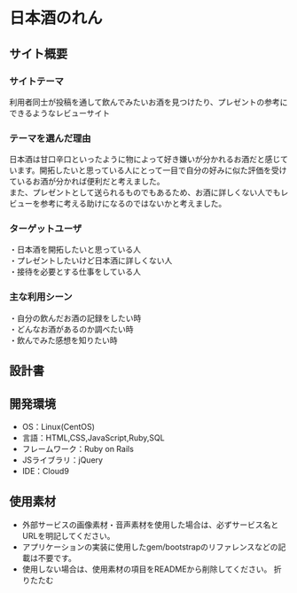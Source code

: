# 日本酒のれん

## サイト概要
### サイトテーマ
利用者同士が投稿を通して飲んでみたいお酒を見つけたり、プレゼントの参考にできるようなレビューサイト

### テーマを選んだ理由
日本酒は甘口辛口といったように物によって好き嫌いが分かれるお酒だと感じています。開拓したいと思っている人にとって一目で自分の好みに似た評価を受けているお酒が分かれば便利だと考えました。  
また、プレゼントとして送られるものでもあるため、お酒に詳しくない人でもレビューを参考に考える助けになるのではないかと考えました。


### ターゲットユーザ
・日本酒を開拓したいと思っている人  
・プレゼントしたいけど日本酒に詳しくない人  
・接待を必要とする仕事をしている人

### 主な利用シーン
・自分の飲んだお酒の記録をしたい時  
・どんなお酒があるのか調べたい時  
・飲んでみた感想を知りたい時

## 設計書

## 開発環境
- OS：Linux(CentOS)
- 言語：HTML,CSS,JavaScript,Ruby,SQL
- フレームワーク：Ruby on Rails
- JSライブラリ：jQuery
- IDE：Cloud9

## 使用素材
- 外部サービスの画像素材・音声素材を使用した場合は、必ずサービス名とURLを明記してください。
- アプリケーションの実装に使用したgem/bootstrapのリファレンスなどの記載は不要です。
- 使用しない場合は、使用素材の項目をREADMEから削除してください。
折りたたむ
